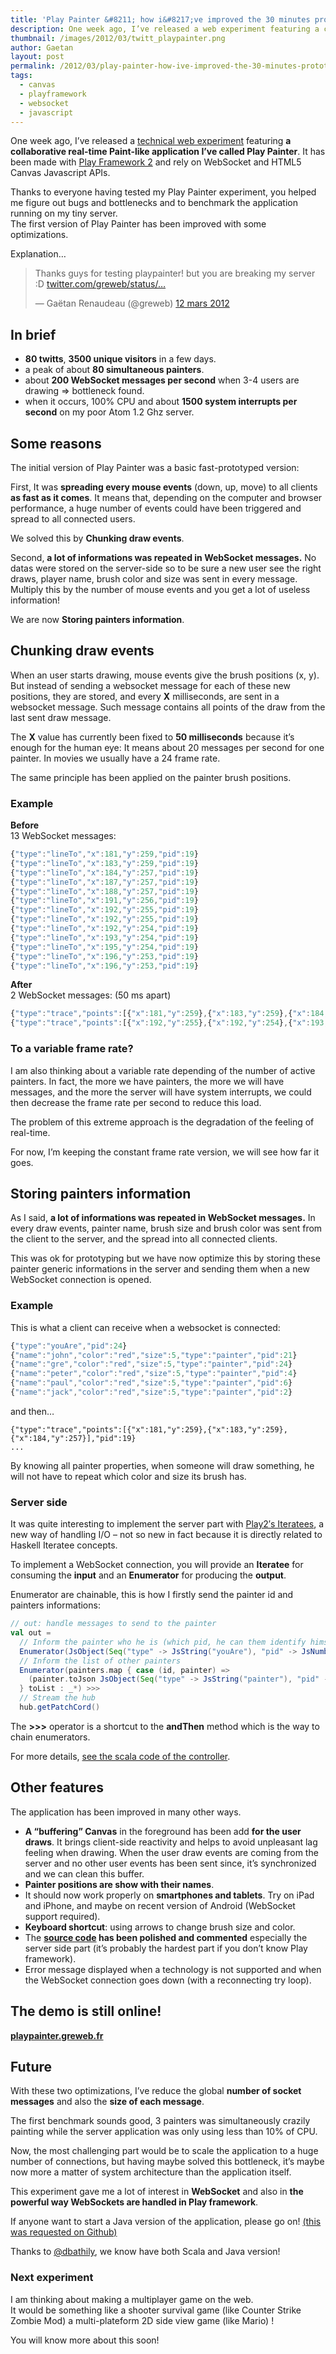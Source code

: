 ```yaml
---
title: 'Play Painter &#8211; how i&#8217;ve improved the 30 minutes prototyped version'
description: One week ago, I’ve released a web experiment featuring a collaborative Paint-like application made with Play Framework 2 and relying on WebSocket and HTML5 Canvas. Here is how I've improved it.
thumbnail: /images/2012/03/twitt_playpainter.png
author: Gaetan
layout: post
permalink: /2012/03/play-painter-how-ive-improved-the-30-minutes-prototyped-version/
tags:
  - canvas
  - playframework
  - websocket
  - javascript
---
```


One week ago, I’ve released a [technical web experiment][1] featuring **a collaborative real-time Paint-like application I’ve called Play Painter**. It has been made with [Play Framework 2][2] and rely on WebSocket and HTML5 Canvas Javascript APIs.

 [1]: /2012/03/30-minutes-to-make-a-multi-user-real-time-paint-with-play-2-framework-canvas-and-websocket/
 [2]: http://playframework.org/
 [4]: https://github.com/playframework/Play20/wiki/Iteratees
 [5]: https://github.com/gre/playpainter/blob/master/scala/app/controllers/Application.scala
 [6]: http://github.com/gre/playpainter
 [7]: http://playpainter.greweb.fr/
 [8]: https://github.com/gre/playpainter/issues/1
 [9]: https://twitter.com/dbathily


Thanks to everyone having tested my Play Painter experiment, you helped me figure out bugs and bottlenecks and to benchmark the application running on my tiny server.  
The first version of Play Painter has been improved with some optimizations. 

Explanation…

<blockquote class="twitter-tweet" lang="fr"><p>Thanks guys for testing playpainter! but you are breaking my server :D <a href="http://t.co/F62qwk1i" title="http://twitter.com/greweb/status/179194592481116160/photo/1">twitter.com/greweb/status/…</a></p>&mdash; Gaëtan Renaudeau (@greweb) <a href="https://twitter.com/greweb/status/179194592481116160">12 mars 2012</a></blockquote>

<!--more-->

## In brief

*   **80 twitts**, **3500 unique visitors** in a few days.
*   a peak of about **80 simultaneous painters**.
*   about **200 WebSocket messages per second** when 3-4 users are drawing => bottleneck found.
*   when it occurs, 100% CPU and about **1500 system interrupts per second** on my poor Atom 1.2 Ghz server.

## Some reasons

The initial version of Play Painter was a basic fast-prototyped version:

First, It was **spreading every mouse events** (down, up, move) to all clients **as fast as it comes**. It means that, depending on the computer and browser performance, a huge number of events could have been triggered and spread to all connected users.

We solved this by **Chunking draw events**.

Second, **a lot of informations was repeated in WebSocket messages.** No datas were stored on the server-side so to be sure a new user see the right draws, player name, brush color and size was sent in every message. Multiply this by the number of mouse events and you get a lot of useless information!

We are now **Storing painters information**.

## Chunking draw events

When an user starts drawing, mouse events give the brush positions (x, y). But instead of sending a websocket message for each of these new positions, they are stored, and every **X** milliseconds, are sent in a websocket message. Such message contains all points of the draw from the last sent draw message.

The **X** value has currently been fixed to **50 milliseconds** because it’s enough for the human eye: It means about 20 messages per second for one painter. In movies we usually have a 24 frame rate.

The same principle has been applied on the painter brush positions.

### Example

**Before**  
13 WebSocket messages:

```javascript
{"type":"lineTo","x":181,"y":259,"pid":19}  
{"type":"lineTo","x":183,"y":259,"pid":19}  
{"type":"lineTo","x":184,"y":257,"pid":19}  
{"type":"lineTo","x":187,"y":257,"pid":19}  
{"type":"lineTo","x":188,"y":257,"pid":19}  
{"type":"lineTo","x":191,"y":256,"pid":19}  
{"type":"lineTo","x":192,"y":255,"pid":19}  
{"type":"lineTo","x":192,"y":255,"pid":19}  
{"type":"lineTo","x":192,"y":254,"pid":19}  
{"type":"lineTo","x":193,"y":254,"pid":19}  
{"type":"lineTo","x":195,"y":254,"pid":19}  
{"type":"lineTo","x":196,"y":253,"pid":19}  
{"type":"lineTo","x":196,"y":253,"pid":19}
```

**After**  
2 WebSocket messages: (50 ms apart)

```javascript
{"type":"trace","points":[{"x":181,"y":259},{"x":183,"y":259},{"x":184,"y":257},{"x":187,"y":257},{"x":188,"y":257},{"x":191,"y":256},{"x":192,"y":255}],"pid":19}  
{"type":"trace","points":[{"x":192,"y":255},{"x":192,"y":254},{"x":193,"y":254},{"x":195,"y":254},{"x":195,"y":253},{"x":196,"y":253},{"x":196,"y":253}],"pid":19}
```

### To a variable frame rate?

I am also thinking about a variable rate depending of the number of active painters. In fact, the more we have painters, the more we will have messages, and the more the server will have system interrupts, we could then decrease the frame rate per second to reduce this load.

The problem of this extreme approach is the degradation of the feeling of real-time.

For now, I’m keeping the constant frame rate version, we will see how far it goes.

## Storing painters information

As I said, **a lot of informations was repeated in WebSocket messages.** In every draw events, painter name, brush size and brush color was sent from the client to the server, and the spread into all connected clients.

This was ok for prototyping but we have now optimize this by storing these painter generic informations in the server and sending them when a new WebSocket connection is opened.

### Example

This is what a client can receive when a websocket is connected:

```javascript
{"type":"youAre","pid":24}  
{"name":"john","color":"red","size":5,"type":"painter","pid":21}  
{"name":"gre","color":"red","size":5,"type":"painter","pid":24}  
{"name":"peter","color":"red","size":5,"type":"painter","pid":4}  
{"name":"paul","color":"red","size":5,"type":"painter","pid":6}  
{"name":"jack","color":"red","size":5,"type":"painter","pid":2}
```

and then…

```
{"type":"trace","points":[{"x":181,"y":259},{"x":183,"y":259},{"x":184,"y":257}],"pid":19}  
...
```

By knowing all painter properties, when someone will draw something, he will not have to repeat which color and size its brush has.

### Server side

It was quite interesting to implement the server part with [Play2′s Iteratees][4], a new way of handling I/O – not so new in fact because it is directly related to Haskell Iteratee concepts.


To implement a WebSocket connection, you will provide an **Iteratee** for consuming the **input** and an **Enumerator** for producing the **output**.

Enumerator are chainable, this is how I firstly send the painter id and painters informations:

```scala
// out: handle messages to send to the painter  
val out =  
  // Inform the painter who he is (which pid, he can them identify himself)  
  Enumerator(JsObject(Seq("type" -> JsString("youAre"), "pid" -> JsNumber(pid))).as[JsValue]) >>>  
  // Inform the list of other painters  
  Enumerator(painters.map { case (id, painter) =>  
    (painter.toJson JsObject(Seq("type" -> JsString("painter"), "pid" -> JsNumber(id)))).as[JsValue]  
  } toList : _*) >>>  
  // Stream the hub  
  hub.getPatchCord()
```

The **>>>** operator is a shortcut to the **andThen** method which is the way to chain enumerators.

For more details, [see the scala code of the controller][5].


## Other features

The application has been improved in many other ways.

*   **A “buffering” Canvas** in the foreground has been add **for the user draws**. It brings client-side reactivity and helps to avoid unpleasant lag feeling when drawing. When the user draw events are coming from the server and no other user events has been sent since, it’s synchronized and we can clean this buffer.
*   **Painter positions are show with their names**.
*   It should now work properly on **smartphones and tablets**. Try on iPad and iPhone, and maybe on recent version of Android (WebSocket support required).
*   **Keyboard shortcut**: using arrows to change brush size and color.
*   The **[source code][6] has been polished and commented** especially the server side part (it’s probably the hardest part if you don’t know Play framework).
*   Error message displayed when a technology is not supported and when the WebSocket connection goes down (with a reconnecting try loop).


## The demo is still online!

**[playpainter.greweb.fr][7]**

## Future

With these two optimizations, I’ve reduce the global **number of socket messages** and also the **size of each message**.

The first benchmark sounds good, 3 painters was simultaneously crazily painting while the server application was only using less than 10% of CPU.

Now, the most challenging part would be to scale the application to a huge number of connections, but having maybe solved this bottleneck, it’s maybe now more a matter of system architecture than the application itself.

This experiment gave me a lot of interest in **WebSocket** and also in **the powerful way WebSockets are handled in Play framework**.

If anyone want to start a Java version of the application, please go on! [(this was requested on Github)][8]


Thanks to [@dbathily][9], we know have both Scala and Java version!

### Next experiment

I am thinking about making a multiplayer game on the web.  
It would be something like a shooter survival game (like Counter Strike Zombie Mod) a multi-plateform 2D side view game (like Mario) !

You will know more about this soon!
